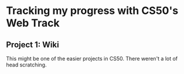 # Tracking my progress with CS50's Web Track
## Project 1: Wiki

This might be one of the easier projects in CS50. There weren't a lot of head scratching.
